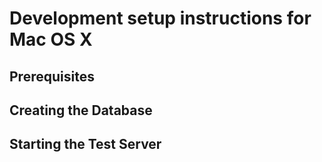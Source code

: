 # Development setup instructions for Mac OS X

## Prerequisites

## Creating the Database

## Starting the Test Server
